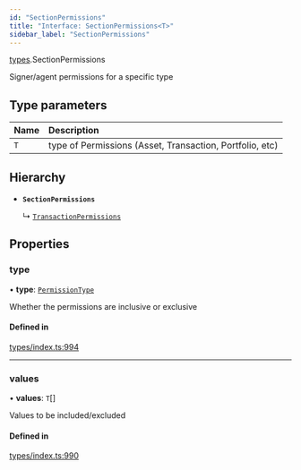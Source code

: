 ```yaml
---
id: "SectionPermissions"
title: "Interface: SectionPermissions<T>"
sidebar_label: "SectionPermissions"
---
```


[types](../../../modules/Types/Types.md).SectionPermissions

Signer/agent permissions for a specific type

## Type parameters

| Name | Description |
| :------ | :------ |
| `T` | type of Permissions (Asset, Transaction, Portfolio, etc) |

## Hierarchy

- **`SectionPermissions`**

  ↳ [`TransactionPermissions`](../TransactionPermissions/TransactionPermissions.md)

## Properties

### type

• **type**: [`PermissionType`](../../../enums/Types/PermissionType/PermissionType.md)

Whether the permissions are inclusive or exclusive

#### Defined in

[types/index.ts:994](https://github.com/PolymeshAssociation/polymesh-sdk/blob/2c78f6c34/src/types/index.ts#L994)

___

### values

• **values**: `T`[]

Values to be included/excluded

#### Defined in

[types/index.ts:990](https://github.com/PolymeshAssociation/polymesh-sdk/blob/2c78f6c34/src/types/index.ts#L990)
